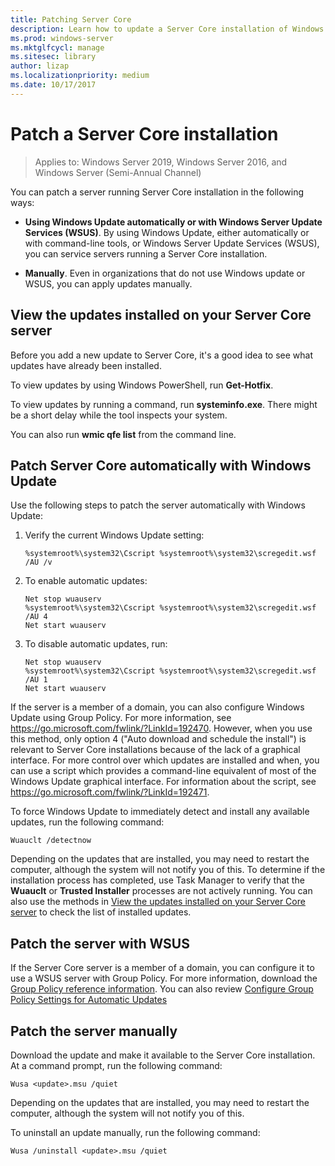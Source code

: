 ```yaml
---
title: Patching Server Core
description: Learn how to update a Server Core installation of Windows Server
ms.prod: windows-server
ms.mktglfcycl: manage
ms.sitesec: library
author: lizap
ms.localizationpriority: medium
ms.date: 10/17/2017
---
```

# Patch a Server Core installation

> Applies to: Windows Server 2019, Windows Server 2016, and Windows Server (Semi-Annual Channel)

You can patch a server running Server Core installation in the following ways:

- **Using Windows Update automatically or with Windows Server Update Services (WSUS)**. By using Windows Update, either automatically or with command-line tools, or Windows Server Update Services (WSUS), you can service servers running a Server Core installation.

- **Manually**. Even in organizations that do not use Windows update or WSUS, you can apply updates manually.

## View the updates installed on your Server Core server
Before you add a new update to Server Core, it's a good idea to see what updates have already been installed.

To view updates by using Windows PowerShell, run **Get-Hotfix**.

To view updates by running a command, run **systeminfo.exe**. There might be a short delay while the tool inspects your system.

You can also run **wmic qfe list** from the command line. 

## Patch Server Core automatically with Windows Update

Use the following steps to patch the server automatically with Windows Update:

1. Verify the current Windows Update setting:
   ```
   %systemroot%\system32\Cscript %systemroot%\system32\scregedit.wsf /AU /v 
   ```

2. To enable automatic updates:

   ```
   Net stop wuauserv 
   %systemroot%\system32\Cscript %systemroot%\system32\scregedit.wsf /AU 4 
   Net start wuauserv
   ```  

3. To disable automatic updates, run:

   ```
   Net stop wuauserv 
   %systemroot%\system32\Cscript %systemroot%\system32\scregedit.wsf /AU 1 
   Net start wuauserv 
   ```

If the server is a member of a domain, you can also configure Windows Update using Group Policy. For more information, see https://go.microsoft.com/fwlink/?LinkId=192470. However, when you use this method, only option 4 ("Auto download and schedule the install") is relevant to Server Core installations because of the lack of a graphical interface. For more control over which updates are installed and when, you can use a script which provides a command-line equivalent of most of the Windows Update graphical interface. For information about the script, see https://go.microsoft.com/fwlink/?LinkId=192471.

To force Windows Update to immediately detect and install any available updates, run the following command:

```
Wuauclt /detectnow 
```

Depending on the updates that are installed, you may need to restart the computer, although the system will not notify you of this. To determine if the installation process has completed, use Task Manager to verify that the **Wuauclt** or **Trusted Installer** processes are not actively running. You can also use the methods in [View the updates installed on your Server Core server](#view-the-updates-installed-on-your-server-core-server) to check the list of installed updates.

## Patch the server with WSUS 

If the Server Core server is a member of a domain, you can configure it to use a WSUS server with Group Policy. For more information, download the [Group Policy reference information](https://www.microsoft.com/download/details.aspx?id=25250). You can also review [Configure Group Policy Settings for Automatic Updates](../windows-server-update-services/deploy/4-configure-group-policy-settings-for-automatic-updates.md)

## Patch the server manually

Download the update and make it available to the Server Core installation.
At a command prompt, run the following command:

```
Wusa <update>.msu /quiet 
```

Depending on the updates that are installed, you may need to restart the computer, although the system will not notify you of this.

To uninstall an update manually, run the following command:

```
Wusa /uninstall <update>.msu /quiet 
```

